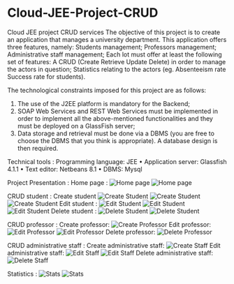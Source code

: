 # Cloud-JEE-Project-CRUD
Cloud JEE project CRUD services
The objective of this project is to create an application that manages a university department. 
This application offers three features, namely:
Students management;
Professors management;
Administrative staff management;
Each lot must offer at least the following set of features:
A CRUD (Create Retrieve Update Delete) in order to manage the actors in question;
Statistics relating to the actors (eg. Absenteeism rate Success rate for students).

The technological constraints imposed for this project are as follows:
1. The use of the J2EE platform is mandatory for the Backend;
2. SOAP Web Services and REST Web Services must be implemented in order to implement all the above-mentioned functionalities and they must be deployed on a GlassFish server;
3. Data storage and retrieval must be done via a DBMS (you are free to choose the DBMS that you think is appropriate). A database design is then required.

Technical tools  :
Programming language: JEE
• Application server: Glassfish 4.1.1
• Text editor: Netbeans 8.1
• DBMS: Mysql


Project Presentation :
Home page :
![Home page](https://raw.githubusercontent.com/AdamAbidi/Cloud-JEE-Project-CRUD/master/Images/2.png)
![Home page](https://raw.githubusercontent.com/AdamAbidi/Cloud-JEE-Project-CRUD/master/Images/3.png)

CRUD student :
Create student
![Create Student](https://raw.githubusercontent.com/AdamAbidi/Cloud-JEE-Project-CRUD/master/Images/4.png)
![Create Student](https://raw.githubusercontent.com/AdamAbidi/Cloud-JEE-Project-CRUD/master/Images/5.png)
![Create Student](https://raw.githubusercontent.com/AdamAbidi/Cloud-JEE-Project-CRUD/master/Images/6.png)
Edit student :
![Edit Student](https://raw.githubusercontent.com/AdamAbidi/Cloud-JEE-Project-CRUD/master/Images/7.png)
![Edit Student](https://raw.githubusercontent.com/AdamAbidi/Cloud-JEE-Project-CRUD/master/Images/8.png)
![Edit Student](https://raw.githubusercontent.com/AdamAbidi/Cloud-JEE-Project-CRUD/master/Images/9.png)
Delete student :
![Delete Student](https://raw.githubusercontent.com/AdamAbidi/Cloud-JEE-Project-CRUD/master/Images/10.png)
![Delete Student](https://raw.githubusercontent.com/AdamAbidi/Cloud-JEE-Project-CRUD/master/Images/11.png)

CRUD professor :
Create professor:
![Create Professor](https://raw.githubusercontent.com/AdamAbidi/Cloud-JEE-Project-CRUD/master/Images/12.png)
Edit professor:
![Edit Professor](https://raw.githubusercontent.com/AdamAbidi/Cloud-JEE-Project-CRUD/master/Images/13.png)
![Edit Professor](https://raw.githubusercontent.com/AdamAbidi/Cloud-JEE-Project-CRUD/master/Images/14.png)
Delete professor:
![Delete Professor](https://raw.githubusercontent.com/AdamAbidi/Cloud-JEE-Project-CRUD/master/Images/15.png)


CRUD administrative staff :
Create administrative staff:
![Create Staff](https://raw.githubusercontent.com/AdamAbidi/Cloud-JEE-Project-CRUD/master/Images/16.png)
Edit administrative staff:
![Edit Staff](https://raw.githubusercontent.com/AdamAbidi/Cloud-JEE-Project-CRUD/master/Images/17.png)
![Edit Staff](https://raw.githubusercontent.com/AdamAbidi/Cloud-JEE-Project-CRUD/master/Images/18.png)
Delete administrative staff:
![Delete Staff](https://raw.githubusercontent.com/AdamAbidi/Cloud-JEE-Project-CRUD/master/Images/19.png)

Statistics :
![Stats](https://raw.githubusercontent.com/AdamAbidi/Cloud-JEE-Project-CRUD/master/Images/20.png)
![Stats](https://raw.githubusercontent.com/AdamAbidi/Cloud-JEE-Project-CRUD/master/Images/21.png)
